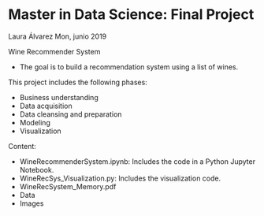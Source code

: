 # Master in Data Science: Final Project
Laura Álvarez Mon, junio 2019

Wine Recommender System

- The goal is to build a recommendation system using a list of wines.

This project includes the following phases:

- Business understanding
- Data acquisition
- Data cleansing and preparation
- Modeling
- Visualization


Content:

- WineRecommenderSystem.ipynb:
Includes the code in a Python Jupyter Notebook.
- WineRecSys_Visualization.py:
Includes the visualization code.
- WineRecSystem_Memory.pdf
- Data
- Images

